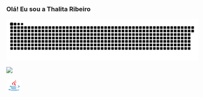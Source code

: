 ### Olá! Eu sou a Thalita Ribeiro 

<!--
**Thalita-ribeiro/Thalita-ribeiro** is a ✨ _special_ ✨ repository because its `README.md` (this file) appears on your GitHub profile.

Here are some ideas to get you started:

- 🔭 I’m currently working on ...
- 🌱 I’m currently learning ...
- 👯 I’m looking to collaborate on ...
- 🤔 I’m looking for help with ...
- 💬 Ask me about ...
- 📫 How to reach me: ...
- 😄 Pronouns: ...
- ⚡ Fun fact: ...
-->


  ![Snake animation](https://github.com/thalita-ribeiro/thalita-ribeiro/blob/output/github-contribution-grid-snake.svg)

<a href="https://www.linkedin.com/in/thalita-ribeiro-040417188/" target="_blank"><img src="https://img.shields.io/badge/-LinkedIn-%230077B5?style=for-the-badge&logo=linkedin&logoColor=white" target="_blank"></a> 

 <img align="center" alt="Tha-CSS" height="30" width="40" src="https://raw.githubusercontent.com/devicons/devicon/master/icons/java/java-original.svg">
